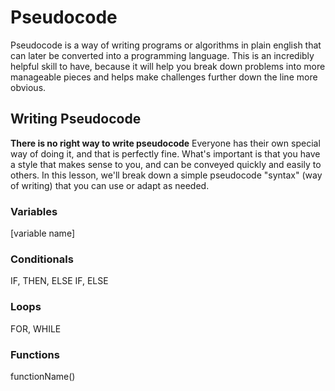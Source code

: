 # Pseudocode
Pseudocode is a way of writing programs or algorithms in plain english that can later be converted into a programming language.
This is an incredibly helpful skill to have, because it will help you break down problems into more manageable pieces and helps make challenges further down the line more obvious.

## Writing Pseudocode
**There is no right way to write pseudocode** Everyone has their own special way of doing it, and that is perfectly fine. What's important is that you have a style that makes sense
to you, and can be conveyed quickly and easily to others. In this lesson, we'll break down a simple pseudocode "syntax" (way of writing) that you can use or adapt as needed.

### Variables
[variable name]

### Conditionals
IF, THEN, ELSE IF, ELSE

### Loops
FOR, WHILE

### Functions
functionName()
